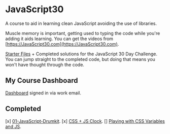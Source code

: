 # JavaScript30

A course to aid in learning clean JavaScript avoiding the use of libraries.

Muscle memory is important, getting used to typing the code while you're adding it aids learning. You can get the videos from [https://JavaScript30.com](https://JavaScript30.com).

[Starter Files](https://github.com/wesbos/JavaScript30) + Completed solutions for the JavaScript 30 Day Challenge. You can jump straight to the completed code, but doing that means you won't have thought through the code.

## My Course Dashboard

[Dashboard](https://courses.wesbos.com/account) signed in via work email.

## Completed

[x] [01-JavaScript-Drumkit](https://courses.wesbos.com/account/access/62c2fcf388db94aff3cc6e29/view/194130650).
[x] [CSS + JS Clock](https://courses.wesbos.com/account/access/62c2fcf388db94aff3cc6e29/view/194130581).
[] [Playing with CSS Variables and JS](https://courses.wesbos.com/account/access/62c2fcf388db94aff3cc6e29/view/194130480).
